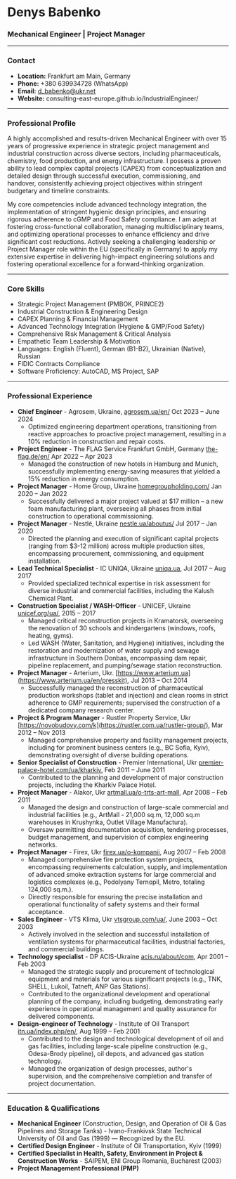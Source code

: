 <link rel="stylesheet" href="/assets/css/style.css">

# Denys Babenko
### Mechanical Engineer | Project Manager

---

### Contact

* **Location:** Frankfurt am Main, Germany
* **Phone:** +380 639934728 (WhatsApp)
* **Email:** d_babenko@ukr.net
* **Website:** consulting-east-europe.github.io/IndustrialEngineer/

---

### Professional Profile

A highly accomplished and results-driven Mechanical Engineer with over 15 years of progressive experience in strategic project management and industrial construction across diverse sectors, including pharmaceuticals, chemistry, food production, and energy infrastructure. I possess a proven ability to lead complex capital projects (CAPEX) from conceptualization and detailed design through successful execution, commissioning, and handover, consistently achieving project objectives within stringent budgetary and timeline constraints.

My core competencies include advanced technology integration, the implementation of stringent hygienic design principles, and ensuring rigorous adherence to cGMP and Food Safety compliance. I am adept at fostering cross-functional collaboration, managing multidisciplinary teams, and optimizing operational processes to enhance efficiency and drive significant cost reductions. Actively seeking a challenging leadership or Project Manager role within the EU (specifically in Germany) to apply my extensive expertise in delivering high-impact engineering solutions and fostering operational excellence for a forward-thinking organization.

---

### Core Skills

* Strategic Project Management (PMBOK, PRINCE2)
* Industrial Construction & Engineering Design
* CAPEX Planning & Financial Management
* Advanced Technology Integration (Hygiene & GMP/Food Safety)
* Comprehensive Risk Management & Critical Analysis
* Empathetic Team Leadership & Motivation
* Languages: English (Fluent), German (B1-B2), Ukrainian (Native), Russian
* FIDIC Contracts Compliance
* Software Proficiency: AutoCAD, MS Project, SAP

---

### Professional Experience

* **Chief Engineer** - Agrosem, Ukraine, [agrosem.ua/en/](https://agrosem.ua/en/) Oct 2023 – June 2024
    * Optimized engineering department operations, transitioning from reactive approaches to proactive project management, resulting in a 10% reduction in construction and repair costs.
* **Project Engineer** - The FLAG Service Frankfurt GmbH, Germany [the-flag.de/en/](https://the-flag.de/en/) Apr 2022 – Apr 2023
    * Managed the construction of new hotels in Hamburg and Munich, successfully implementing energy-saving measures that yielded a 15% reduction in energy consumption.
* **Project Manager** - Home Group, Ukraine [homegroupholding.com/](https://homegroupholdings.com/about-us/) Jan 2020 – Jan 2022
    * Successfully delivered a major project valued at $17 million – a new foam manufacturing plant, overseeing all phases from initial construction to operational commissioning.
* **Project Manager** - Nestlé, Ukraine [nestle.ua/aboutus/](https://www.nestle.ua/aboutus/) Jul 2017 – Jan 2020
    * Directed the planning and execution of significant capital projects (ranging from $3-12 million) across multiple production sites, encompassing procurement, commissioning, and equipment installation.
* **Lead Technical Specialist** - IC UNIQA, Ukraine [uniqa.ua](https://uniqa.ua/en/), Jul 2017 – Aug 2017
    * Provided specialized technical expertise in risk assessment for diverse industrial and commercial facilities, including the Kalush Chemical Plant.
* **Construction Specialist / WASH-Officer** - UNICEF, Ukraine [unicef.org/ua/](https://www.unicef.org/ua/), 2015 – 2017
    * Managed critical reconstruction projects in Kramatorsk, overseeing the renovation of 30 schools and kindergartens (windows, roofs, heating, gyms).
    * Led WASH (Water, Sanitation, and Hygiene) initiatives, including the restoration and modernization of water supply and sewage infrastructure in Southern Donbas, encompassing dam repair, pipeline replacement, and pumping/sewage station reconstruction.
* **Project Manager** - Arterium, Ukr. [https://www.arterium.ua](https://www.arterium.ua/en/presskit), Jul 2013 – Oct 2014
    * Successfully managed the reconstruction of pharmaceutical production workshops (tablet and injection) and clean rooms in strict adherence to GMP requirements; supervised the construction of a dedicated company research center.
* **Project & Program Manager** - Rustler Property Service, Ukr [https://novobudovy.com/k](https://rustler.com.ua/rustler-group/), Mar 2012 – Nov 2013
    * Managed comprehensive property and facility management projects, including for prominent business centers (e.g., BC Sofia, Kyiv), demonstrating oversight of diverse building operations.
* **Senior Specialist of Construction** - Premier International, Ukr [premier-palace-hotel.com/ua/kharkiv](https://premier-palace-hotel.com/ua/kharkiv), Feb 2011 – June 2011
    * Contributed to the planning and development of major construction projects, including the Kharkiv Palace Hotel.
* **Project Manager** - Alakor, Ukr [artmall.ua/o-trts-art-mall](http://artmall.ua/o-trts-art-mall), Apr 2008 – Feb 2011
    * Managed the design and construction of large-scale commercial and industrial facilities (e.g., ArtMall - 21,000 sq.m, 12,000 sq.m warehouses in Krushynka, Outlet Village Manufactura).
    * Oversaw permitting documentation acquisition, tendering processes, budget management, and supervision of complex engineering networks.
* **Project Manager** - Firex, Ukr [firex.ua/o-kompanii](http://firex.ua/o-kompanii), Aug 2007 – Feb 2008
    * Managed comprehensive fire protection system projects, encompassing requirements calculation, supply, and implementation of advanced smoke extraction systems for large commercial and logistics complexes (e.g., Podolyany Ternopil, Metro, totaling 124,000 sq.m.).
    * Directly responsible for ensuring the precise installation and operational functionality of safety systems and their formal acceptance.
* **Sales Engineer** - VTS Klima, Ukr [vtsgroup.com/ua/](https://vtsgroup.com/ua/), June 2003 – Oct 2003
    * Actively involved in the selection and successful installation of ventilation systems for pharmaceutical facilities, industrial factories, and commercial buildings.
* **Technology specialist** - DP ACIS-Ukraine [acis.ru/about/com](https://acis.ru/about/com), Apr 2001 – Feb 2003
    * Managed the strategic supply and procurement of technological equipment and materials for various significant projects (e.g., TNK, SHELL, Lukoil, Tatneft, ANP Gas Stations).
    * Contributed to the organizational development and operational planning of the company, including budgeting, demonstrating early experience in operational management and quality assurance for delivered components.
* **Design-engineer of Technology** - Institute of Oil Transport [itn.ua/index.php/en/](https://itn.ua/index.php/en/), Aug 1999 – Feb 2001
    * Contributed to the design and technological development of oil and gas facilities, including large-scale pipeline construction (e.g., Odesa-Brody pipeline), oil depots, and advanced gas station technology.
    * Managed the organization of design processes, author's supervision, and the comprehensive completion and transfer of project documentation.

---

### Education & Qualifications

* **Mechanical Engineer** (Construction, Design, and Operation of Oil & Gas Pipelines and Storage Tanks) - Ivano-Frankivsk State Technical University of Oil and Gas (1999) — Recognized by the EU.
* **Certified Design Engineer** - Institute of Oil Transportation, Kyiv (1999)
* **Certified Specialist in Health, Safety, Environment in Project & Construction Works** - SAIPEM, ENI Group Romania, Bucharest (2003)
* **Project Management Professional (PMP)**
